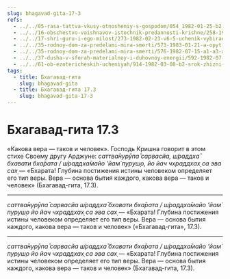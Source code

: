 ```yaml
---
slug: bhagavad-gita-17-3
refs:
  - ../../05-rasa-tattva-vkusy-otnosheniy-s-gospodom/054_1982-01-25-b2_sridharmj_fleyta_krishny_proyavlyayet_sebya_v_raznyh_rasah.md
  - ../../16-obschestvo-vaishnavov-istochnik-predannosti-krishne/258-1981-03-03-c5-nadmirnaya-priroda-vajshnava-beseda-s-satsvarupoj-maharadzhem.md
  - ../../17-shri-guru-i-ego-milost/273-1982-02-23-v6-5-uchenik-vybiraet-uchitelya-v-zavisimosti-ot-tipa-very.md
  - ../../35-rodnoy-dom-za-predelami-mira-smerti/573-1983-01-21-a-opyt-brennogo-mira-ne-pomozhet-postich-bezgranichnoe.md
  - ../../35-rodnoy-dom-za-predelami-mira-smerti/576-1982-07-15-a1-a3-a6-b-neobhodimo-pokinut-mir-boleznej-starosti-i-smerti.md
  - ../../37-dusha-v-sferah-materialnoy-i-duhovnoy-energii/592-1982-07-29-b2-krishna-ne-posyagaet-na-svobodnuyu-volyu-dushi.md
  - ../../61-ob-ezotericheskih-ucheniyah/914-1982-03-08-b2-srok-zhizni-neavtoritetnyh-duhovnyh-techenij-kratok.md
tags:
  - title: Бхагавад-гита
    slug: bhagavad-gita
  - title: Бхагавад-гита 17.3
    slug: bhagavad-gita-17-3
---
```


# Бхагавад-гита 17.3

«Какова вера — таков и человек». Господь Кришна говорит в этом стихе Своему другу Арджуне: *саттва̄нурӯпа̄ сарвасйа, ш́раддха̄ бхавати бха̄рата / ш́раддха̄майо ’йам̇ пуруш̣о, йо йач чхраддхах̣ са эва сах̣* — «Бхарата! Глубина постижения истины человеком определяет его тип веры. Вера — основа бытия каждого, какова вера — таков и человек» (Бхагавад-гита, 17.3).

---

*саттва̄нурӯпа̄ сарвасйа ш́раддха̄ бхавати бха̄рата / ш́раддха̄майо ’йам̇ пуруш̣о йо йач чхраддхах̣ са эва сах̣* — «Бхарата! Глубина постижения истины человеком определяет его тип веры. Вера — основа бытия каждого, какова вера — таков и человек» («Бхагавад-гита», 17.3).

---

*саттва̄нурӯпа̄ сарвасйа ш́раддха̄ бхавати бха̄рата / ш́раддха̄майо ’йам̇ пуруш̣о йо йач чхраддхах̣ са эва сах̣* — «Бхарата! Глубина постижения истины человеком определяет его тип веры. Вера — основа бытия каждого, какова вера — таков и человек» (Бхагавад-гита, 17.3).
